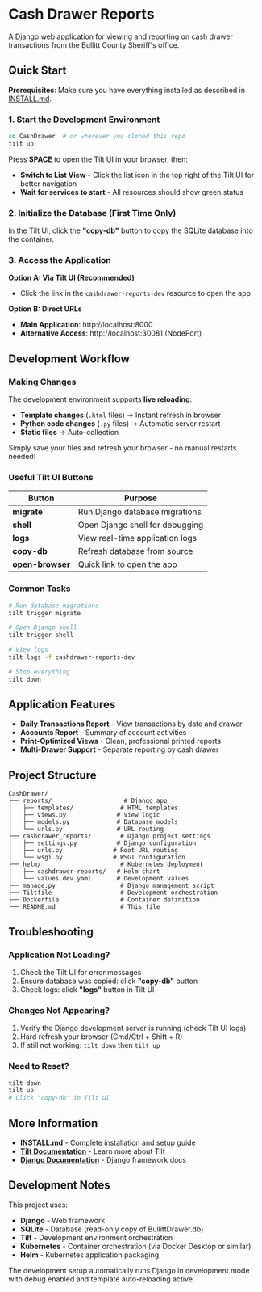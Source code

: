 # Cash Drawer Reports

A Django web application for viewing and reporting on cash drawer transactions from the Bullitt County Sheriff's office.

## Quick Start

**Prerequisites**: Make sure you have everything installed as described in [INSTALL.md](./INSTALL.md).

### 1. Start the Development Environment

```bash
cd CashDrawer  # or wherever you cloned this repo
tilt up
```

Press **SPACE** to open the Tilt UI in your browser, then:
- **Switch to List View** - Click the list icon in the top right of the Tilt UI for better navigation
- **Wait for services to start** - All resources should show green status

### 2. Initialize the Database (First Time Only)

In the Tilt UI, click the **"copy-db"** button to copy the SQLite database into the container.

### 3. Access the Application

**Option A: Via Tilt UI (Recommended)**
- Click the link in the `cashdrawer-reports-dev` resource to open the app

**Option B: Direct URLs**
- **Main Application**: http://localhost:8000
- **Alternative Access**: http://localhost:30081 (NodePort)

## Development Workflow

### Making Changes

The development environment supports **live reloading**:

- **Template changes** (`.html` files) → Instant refresh in browser
- **Python code changes** (`.py` files) → Automatic server restart
- **Static files** → Auto-collection

Simply save your files and refresh your browser - no manual restarts needed!

### Useful Tilt UI Buttons

| Button | Purpose |
|--------|---------|
| **migrate** | Run Django database migrations |
| **shell** | Open Django shell for debugging |
| **logs** | View real-time application logs |
| **copy-db** | Refresh database from source |
| **open-browser** | Quick link to open the app |

### Common Tasks

```bash
# Run database migrations
tilt trigger migrate

# Open Django shell
tilt trigger shell

# View logs
tilt logs -f cashdrawer-reports-dev

# Stop everything
tilt down
```

## Application Features

- **Daily Transactions Report** - View transactions by date and drawer
- **Accounts Report** - Summary of account activities  
- **Print-Optimized Views** - Clean, professional printed reports
- **Multi-Drawer Support** - Separate reporting by cash drawer

## Project Structure

```
CashDrawer/
├── reports/                    # Django app
│   ├── templates/             # HTML templates
│   ├── views.py              # View logic
│   ├── models.py             # Database models
│   └── urls.py               # URL routing
├── cashdrawer_reports/        # Django project settings
│   ├── settings.py           # Django configuration
│   ├── urls.py              # Root URL routing
│   └── wsgi.py              # WSGI configuration
├── helm/                      # Kubernetes deployment
│   ├── cashdrawer-reports/   # Helm chart
│   └── values.dev.yaml       # Development values
├── manage.py                  # Django management script
├── Tiltfile                   # Development orchestration
├── Dockerfile                 # Container definition
└── README.md                  # This file
```

## Troubleshooting

### Application Not Loading?

1. Check the Tilt UI for error messages
2. Ensure database was copied: click **"copy-db"** button
3. Check logs: click **"logs"** button in Tilt UI

### Changes Not Appearing?

1. Verify the Django development server is running (check Tilt UI logs)
2. Hard refresh your browser (Cmd/Ctrl + Shift + R)
3. If still not working: `tilt down` then `tilt up`

### Need to Reset?

```bash
tilt down
tilt up
# Click "copy-db" in Tilt UI
```

## More Information

- **[INSTALL.md](./INSTALL.md)** - Complete installation and setup guide
- **[Tilt Documentation](https://docs.tilt.dev/)** - Learn more about Tilt
- **[Django Documentation](https://docs.djangoproject.com/)** - Django framework docs

## Development Notes

This project uses:
- **Django** - Web framework
- **SQLite** - Database (read-only copy of BullittDrawer.db)
- **Tilt** - Development environment orchestration
- **Kubernetes** - Container orchestration (via Docker Desktop or similar)
- **Helm** - Kubernetes application packaging

The development setup automatically runs Django in development mode with debug enabled and template auto-reloading active.